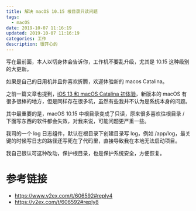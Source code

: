 ```yaml
---
title: 解决 macOS 10.15 根目录只读问题
tags:
  - macOS
date: 2019-10-07 11:16:19
updated: 2019-10-07 11:16:19
categories: 工作
description: 很开心的
---
```


<!-- more -->

写在最前面，本人以切身体会告诉你，工作机不要乱升级，尤其是 10.15 这种级别的大更新。

如果是自己的日用机并且你喜欢折腾，欢迎体验新的 macos Catalina。

之前一篇文章也提到，[iOS 13 和 macOS Catalina 初体验](https://mp.weixin.qq.com/s/cejnbYyV0AXWknG8oL0YAw)，新版本的 macOS 有很多很棒的地方，但是同样存在很多坑，虽然有些我并不认为是系统本身的问题。

其中最重要的是，macOS 10.15 中根目录变成了只读，原来很多喜欢往根目录 / 下面写东西的软件都会失效，对我来说，可能问题更严重一些。

我司的一个 log 日志组件，默认在根目录下创建目录写 log，例如 /app/log，最关键的时候写日志的路径还写死在了代码里，直接导致我在本地无法启动项目。

我自己很认可这种改动，保护根目录，也是保护系统安全，方便恢复。





# 参考链接

- https://www.v2ex.com/t/606592#reply4
- https://v2ex.com/t/606592#reply8